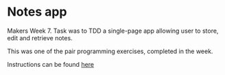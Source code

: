 # Notes app

Makers Week 7. Task was to TDD a single-page app allowing user to store, edit and retrieve notes.

This was one of the pair programming exercises, completed in the week.

Instructions can be found [here](https://github.com/Hives/makersacademy-course/blob/master/further_javascript/00_challenge_track.md)
